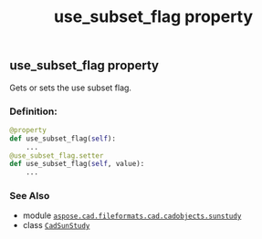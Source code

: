 ﻿---
title: use_subset_flag property
second_title: Aspose.CAD for Python via .NET API References
description: 
type: docs
weight: 390
url: /python-net/aspose.cad.fileformats.cad.cadobjects.sunstudy/cadsunstudy/use_subset_flag/
is_root: false
---

## use_subset_flag property


Gets or sets the use subset flag.
### Definition:
```python
@property
def use_subset_flag(self):
    ...
@use_subset_flag.setter
def use_subset_flag(self, value):
    ...
```

### See Also
* module [`aspose.cad.fileformats.cad.cadobjects.sunstudy`](../../)
* class [`CadSunStudy`](/cad/python-net/aspose.cad.fileformats.cad.cadobjects.sunstudy/cadsunstudy)
